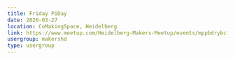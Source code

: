 ```yaml
---
title: Friday PiDay
date: 2020-03-27
location: CoMakingSpace, Heidelberg
link: https://www.meetup.com/Heidelberg-Makers-Meetup/events/mppbdrybcfbkc/
usergroup: makershd
type: usergroup
---
```

